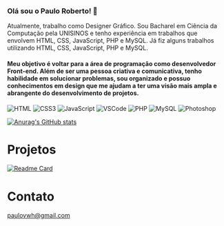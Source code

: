 ### Olá sou o Paulo Roberto! 👋

Atualmente, trabalho como Designer Gráfico.
Sou Bacharel em Ciência da Computação pela UNISINOS e tenho experiência em trabalhos que envolvem HTML, CSS, JavaScript, PHP e MySQL.
Já fiz alguns trabalhos utilizando HTML, CSS, JavaScript, PHP e MySQL.
#### Meu objetivo é voltar para a área de programação como desenvolvedor Front-end. Além de ser uma pessoa criativa e comunicativa, tenho habilidade em solucionar problemas, sou organizado e possuo conhecimentos em design que me ajudam a ter uma visão mais ampla e abrangente do desenvolvimento de projetos.

![HTML](https://img.shields.io/badge/HTML5-E34F26?style=for-the-badge&logo=html5&logoColor=white)
![CSS3](https://img.shields.io/badge/CSS3-1572B6?style=for-the-badge&logo=css3&logoColor=white)
![JavaScript](https://img.shields.io/badge/JavaScript-323330?style=for-the-badge&logo=javascript&logoColor=F7DF1E)
![VSCode](https://img.shields.io/badge/VSCode-0078D4?style=for-the-badge&logo=visual%20studio%20code&logoColor=white)
![PHP](https://img.shields.io/badge/PHP-777BB4?style=for-the-badge&logo=php&logoColor=white)
![MySQL](https://img.shields.io/badge/MySQL-005C84?style=for-the-badge&logo=mysql&logoColor=white)
![Photoshop](https://img.shields.io/badge/Adobe%20Photoshop-31A8FF?style=for-the-badge&logo=Adobe%20Photoshop&logoColor=black)

[![Anurag's GitHub stats](https://github-readme-stats.vercel.app/api?username=paulorlsouza&theme=tokyonight)](https://github.com/anuraghazra/github-readme-stats)

# Projetos

[![Readme Card](https://github-readme-stats.vercel.app/api/pin/?username=paulorlsouza&repo=paulorlsouza.github.io)](https://github.com/anuraghazra/github-readme-stats)

# Contato

paulovwh@gmail.com
